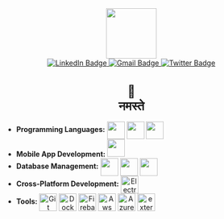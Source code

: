 <div id="header" align="center">
  <img src="https://media.giphy.com/media/M9gbBd9nbDrOTu1Mqx/giphy.gif" width="100"/>
</div>
<div id="badges" align="center">
  <a href="https://www.linkedin.com/in/aadi-singh/">
    <img src="https://img.shields.io/badge/LinkedIn-blue?style=for-the-badge&logo=linkedin&logoColor=white" alt="LinkedIn Badge"/>
  </a>
  <a href="https://mailto:aaditya.out@gmail.com/">
    <img src="https://img.shields.io/badge/mail-white?style=for-the-badge&logo=gmail&logoColor=Red" alt="Gmail Badge"/>
  </a>
  <a href="https://twitter.com/__Aadityasingh">
    <img src="https://img.shields.io/badge/Twitter-black?style=for-the-badge&logo=twitter&logoColor=white" alt="Twitter Badge"/>
  </a>
</div>
<h1 align="center" style="display: flex; align-items: center; flex-direction: column; text-align: center; font-size: 24px;">
  🙏<span lang="hi">नमस्ते</span>
</h1>

<ul>
  <li>
    <span align="center">
        <b align="center">Programming Languages:</b>
        <img align="center" src="https://img.icons8.com/color/48/000000/java-coffee-cup-logo.png" alt="" width="35" height="35" />
        <img align="center" src="https://img.icons8.com/color/100/javascript--v1.png" alt="" width="35" height="35"/>
        <img align="center" src="https://img.icons8.com/color/48/000000/python.png" alt="" width="35" height="35"/>
    </span>
  </li>
  <li>
    <span align="center">
        <b align="center">Mobile App Development:</b>
        <img src="https://img.icons8.com/color/48/000000/flutter.png" alt="" width="35" height="35" />
    </span>
  </li>
  <li>
    <span align="center">
        <b align="center">Database Management:</b>
        <img align="center" src="https://img.icons8.com/color/48/000000/mysql-logo.png" alt="" width="35" height="35" />
        <img align="center" src="https://img.icons8.com/color/48/000000/oracle-logo.png" alt="" width="35" height="35" />
        <img align="center" src="https://img.icons8.com/color/48/000000/mongodb.png" alt="" width="35" height="35" >
    </span>
  </li>
  <li>
    <span align="center">
        <b align="center">Cross-Platform Development:</b>
        <img align="center" src="https://img.icons8.com/material-two-tone/25/5C7CFA/physics.png" alt="Electron Logo" width="35" height="35" />
    </span>
  </li>
  <li>
    <span align="center">
        <b align="center">Tools:</b>
        <img align="center" src="https://img.icons8.com/color/48/000000/git.png" alt="Git Logo" width="35" height="35" />
        <img align="center" src="https://img.icons8.com/color/48/000000/docker.png" alt="Docker Logo" width="35" height="35" />
        <img align="center" src="https://img.icons8.com/color/48/000000/firebase.png" alt="Firebase Logo" width="35" height="35" />
        <img align="center" src="https://img.icons8.com/color/48/amazon-web-services.png" alt="Aws Logo" width="35" height="35" />
        <img align="center" src="https://img.icons8.com/color/48/azure-1.png" alt="Azure Logo" width="35" height="35" />
        <img align="center" src="https://img.icons8.com/external-others-pike-picture/49/CC5DE8/external-Ant-insect-others-pike-picture-3.png" alt="external-Ant-insect-others-pike-picture-3" width="35" height="35" />
    </span>
  </li>
</ul>

